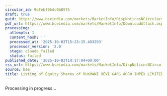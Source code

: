 ```yaml
---
circular_id: 9dfebf9b4c9b89f5
draft: true
guid: https://www.bseindia.com/markets/MarketInfo/DispNoticesNCirculars.aspx?Noticeid={8945B10A-C63F-486C-BC34-529579CD1DAD}&noticeno=20251003-53&dt=10/03/2025&icount=53&totcount=57&flag=0
pdf_url: https://www.bseindia.com/markets/MarketInfo/DownloadAttach.aspx?id=20251003-53&attachedId=2248236d-3241-47eb-a5d5-a7a545bf4652
processing:
  attempts: 1
  content_hash: ''
  processed_at: '2025-10-03T15:23:15.403293'
  processor_version: '2.0'
  stage: claude_failed
  status: failed
published_date: '2025-10-03T14:17:04+00:00'
rss_url: https://www.bseindia.com/markets/MarketInfo/DispNoticesNCirculars.aspx?Noticeid={8945B10A-C63F-486C-BC34-529579CD1DAD}&noticeno=20251003-53&dt=10/03/2025&icount=53&totcount=57&flag=0
source: bse
title: Listing of Equity Shares of RUKMANI DEVI GARG AGRO IMPEX LIMITED
---
```


Processing in progress...